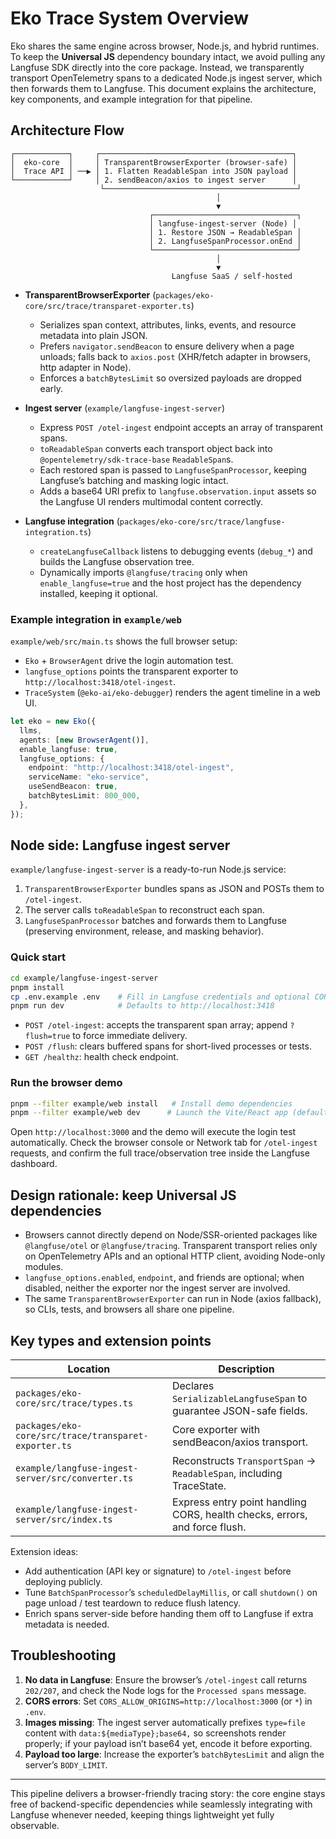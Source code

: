 # Eko Trace System Overview

Eko shares the same engine across browser, Node.js, and hybrid runtimes. To keep the **Universal JS** dependency boundary intact, we avoid pulling any Langfuse SDK directly into the core package. Instead, we transparently transport OpenTelemetry spans to a dedicated Node.js ingest server, which then forwards them to Langfuse. This document explains the architecture, key components, and example integration for that pipeline.

## Architecture Flow

```text
┌────────────┐     ┌───────────────────────────────────────────┐
│  eko-core  │     │ TransparentBrowserExporter (browser-safe) │
│  Trace API │ ──▶ │ 1. Flatten ReadableSpan into JSON payload │
└────────────┘     │ 2. sendBeacon/axios to ingest server      │
                    └───────────────────────────────────────────┘
                                              │
                                              ▼
                               ┌────────────────────────────────┐
                               │ langfuse-ingest-server (Node) │
                               │ 1. Restore JSON → ReadableSpan │
                               │ 2. LangfuseSpanProcessor.onEnd │
                               └────────────────────────────────┘
                                              │
                                              ▼
                                    Langfuse SaaS / self-hosted
```

- **TransparentBrowserExporter** (`packages/eko-core/src/trace/transparet-exporter.ts`)
  - Serializes span context, attributes, links, events, and resource metadata into plain JSON.
  - Prefers `navigator.sendBeacon` to ensure delivery when a page unloads; falls back to `axios.post` (XHR/fetch adapter in browsers, http adapter in Node).
  - Enforces a `batchBytesLimit` so oversized payloads are dropped early.

- **Ingest server** (`example/langfuse-ingest-server`)
  - Express `POST /otel-ingest` endpoint accepts an array of transparent spans.
  - `toReadableSpan` converts each transport object back into `@opentelemetry/sdk-trace-base` `ReadableSpan`s.
  - Each restored span is passed to `LangfuseSpanProcessor`, keeping Langfuse’s batching and masking logic intact.
  - Adds a base64 URI prefix to `langfuse.observation.input` assets so the Langfuse UI renders multimodal content correctly.

- **Langfuse integration** (`packages/eko-core/src/trace/langfuse-integration.ts`)
  - `createLangfuseCallback` listens to debugging events (`debug_*`) and builds the Langfuse observation tree.
  - Dynamically imports `@langfuse/tracing` only when `enable_langfuse=true` and the host project has the dependency installed, keeping it optional.

### Example integration in `example/web`

`example/web/src/main.ts` shows the full browser setup:

- `Eko` + `BrowserAgent` drive the login automation test.
- `langfuse_options` points the transparent exporter to `http://localhost:3418/otel-ingest`.
- `TraceSystem` (`@eko-ai/eko-debugger`) renders the agent timeline in a web UI.

```ts
let eko = new Eko({
  llms,
  agents: [new BrowserAgent()],
  enable_langfuse: true,
  langfuse_options: {
    endpoint: "http://localhost:3418/otel-ingest",
    serviceName: "eko-service",
    useSendBeacon: true,
    batchBytesLimit: 800_000,
  },
});
```

## Node side: Langfuse ingest server

`example/langfuse-ingest-server` is a ready-to-run Node.js service:

1. `TransparentBrowserExporter` bundles spans as JSON and POSTs them to `/otel-ingest`.
2. The server calls `toReadableSpan` to reconstruct each span.
3. `LangfuseSpanProcessor` batches and forwards them to Langfuse (preserving environment, release, and masking behavior).

### Quick start

```bash
cd example/langfuse-ingest-server
pnpm install
cp .env.example .env    # Fill in Langfuse credentials and optional CORS allowlist
pnpm run dev            # Defaults to http://localhost:3418
```

- `POST /otel-ingest`: accepts the transparent span array; append `?flush=true` to force immediate delivery.
- `POST /flush`: clears buffered spans for short-lived processes or tests.
- `GET /healthz`: health check endpoint.

### Run the browser demo

```bash
pnpm --filter example/web install   # Install demo dependencies
pnpm --filter example/web dev      # Launch the Vite/React app (default port 3000)
```

Open `http://localhost:3000` and the demo will execute the login test automatically. Check the browser console or Network tab for `/otel-ingest` requests, and confirm the full trace/observation tree inside the Langfuse dashboard.

## Design rationale: keep Universal JS dependencies

- Browsers cannot directly depend on Node/SSR-oriented packages like `@langfuse/otel` or `@langfuse/tracing`. Transparent transport relies only on OpenTelemetry APIs and an optional HTTP client, avoiding Node-only modules.
- `langfuse_options.enabled`, `endpoint`, and friends are optional; when disabled, neither the exporter nor the ingest server are involved.
- The same `TransparentBrowserExporter` can run in Node (axios fallback), so CLIs, tests, and browsers all share one pipeline.

## Key types and extension points

| Location | Description |
| --- | --- |
| `packages/eko-core/src/trace/types.ts` | Declares `SerializableLangfuseSpan` to guarantee JSON-safe fields. |
| `packages/eko-core/src/trace/transparet-exporter.ts` | Core exporter with sendBeacon/axios transport. |
| `example/langfuse-ingest-server/src/converter.ts` | Reconstructs `TransportSpan` → `ReadableSpan`, including TraceState. |
| `example/langfuse-ingest-server/src/index.ts` | Express entry point handling CORS, health checks, errors, and force flush. |

Extension ideas:

- Add authentication (API key or signature) to `/otel-ingest` before deploying publicly.
- Tune `BatchSpanProcessor`’s `scheduledDelayMillis`, or call `shutdown()` on page unload / test teardown to reduce flush latency.
- Enrich spans server-side before handing them off to Langfuse if extra metadata is needed.

## Troubleshooting

1. **No data in Langfuse**: Ensure the browser’s `/otel-ingest` call returns `202/207`, and check the Node logs for the `Processed spans` message.
2. **CORS errors**: Set `CORS_ALLOW_ORIGINS=http://localhost:3000` (or `*`) in `.env`.
3. **Images missing**: The ingest server automatically prefixes `type=file` content with `data:${mediaType};base64,` so screenshots render properly; if your payload isn’t base64 yet, encode it before exporting.
4. **Payload too large**: Increase the exporter’s `batchBytesLimit` and align the server’s `BODY_LIMIT`.

---

This pipeline delivers a browser-friendly tracing story: the core engine stays free of backend-specific dependencies while seamlessly integrating with Langfuse whenever needed, keeping things lightweight yet fully observable.